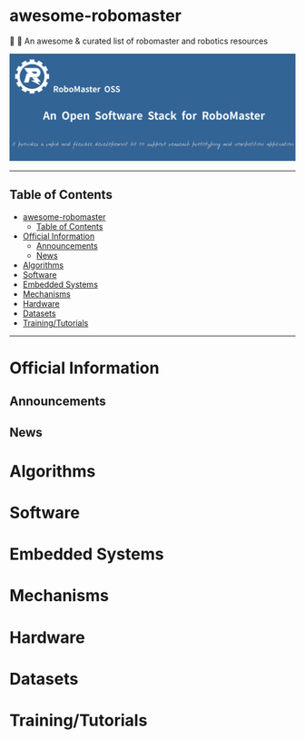 # awesome-robomaster

🤖 🦾 An awesome &amp; curated list of robomaster and robotics resources

![](rmoss_bg.png)

___

## Table of Contents

- [awesome-robomaster](#awesome-robomaster)
  - [Table of Contents](#table-of-contents)
- [Official Information](#official-information)
  - [Announcements](#announcements)
  - [News](#news)
- [Algorithms](#algorithms)
- [Software](#software)
- [Embedded Systems](#embedded-systems)
- [Mechanisms](#mechanisms)
- [Hardware](#hardware)
- [Datasets](#datasets)
- [Training/Tutorials](#trainingtutorials)

___

# Official Information
<a name="official-information"></a>

## Announcements
<a name="announcements"></a>

## News
<a name="news"></a>

# Algorithms
<a name="algorithms"></a>

# Software
<a name="software"></a>

# Embedded Systems
<a name="embedded-systems"></a>

# Mechanisms
<a name="mechanisms"></a>

# Hardware
<a name="hardware"></a>

# Datasets
<a name="datasets"></a>

# Training/Tutorials
<a name="trainingtutorials"></a>